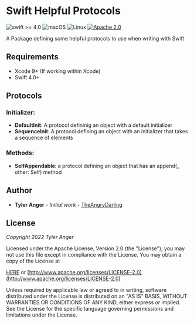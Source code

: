 # Swift Helpful Protocols

![swift >= 4.0](https://img.shields.io/badge/swift-%3E%3D4.0-brightgreen.svg)
![macOS](https://img.shields.io/badge/os-macOS-green.svg?style=flat)
![Linux](https://img.shields.io/badge/os-linux-green.svg?style=flat)
[![Apache 2.0](https://img.shields.io/badge/License-Apache%202.0-blue.svg?style=flat)](LICENSE.md)

A Package defining some helpful protocols to use when writing with Swift

## Requirements

* Xcode 9+ (If working within Xcode)
* Swift 4.0+

## Protocols

### Initializer:
* **DefaultInit**: A protocol defininig an object with a default initializer
* **SequenceInit**: A protocol defining an object with an initializer that takes a sequence of elements

### Methods:
* **SelfAppendable**: a protocol defining an object that has an append(_ other: Self) method

## Author

* **Tyler Anger** - *Initial work*  - [TheAngryDarling](https://github.com/TheAngryDarling)

## License

*Copyright 2022 Tyler Anger*

Licensed under the Apache License, Version 2.0 (the "License");
you may not use this file except in compliance with the License.
You may obtain a copy of the License at

[HERE](LICENSE.md) or [http://www.apache.org/licenses/LICENSE-2.0](http://www.apache.org/licenses/LICENSE-2.0)

Unless required by applicable law or agreed to in writing, software
distributed under the License is distributed on an "AS IS" BASIS,
WITHOUT WARRANTIES OR CONDITIONS OF ANY KIND, either express or implied.
See the License for the specific language governing permissions and
limitations under the License.
